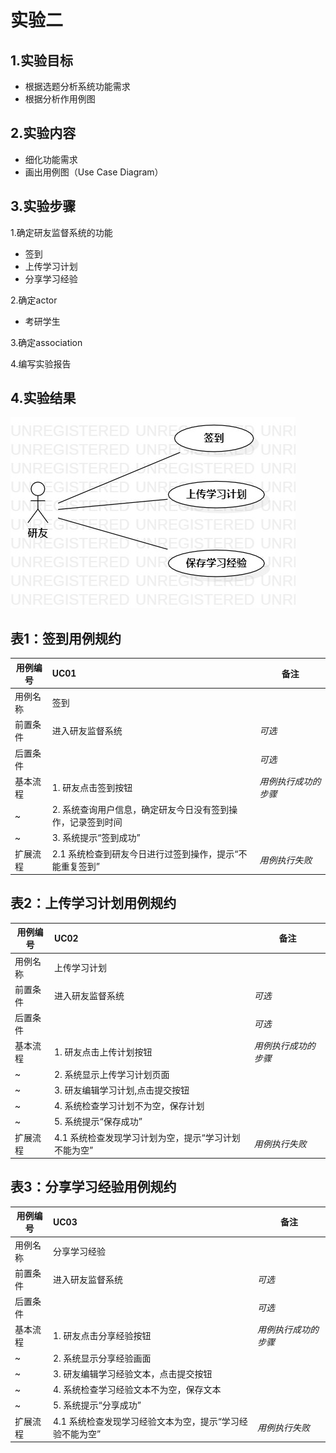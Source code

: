 # 实验二

## 1.实验目标

- 根据选题分析系统功能需求
- 根据分析作用例图

## 2.实验内容

- 细化功能需求 
- 画出用例图（Use Case Diagram）

## 3.实验步骤

1.确定研友监督系统的功能

- 签到
- 上传学习计划
- 分享学习经验


2.确定actor

- 考研学生

3.确定association

4.编写实验报告


## 4.实验结果

![用例图](./Lab02_UseCaseDiagram.jpg)

## 表1：签到用例规约  

用例编号  | UC01 | 备注  
-|:-|-  
用例名称  | 签到  |   
前置条件  |  进入研友监督系统  | *可选*   
后置条件  |      | *可选*   
基本流程  | 1. 研友点击签到按钮  |*用例执行成功的步骤*    
~| 2. 系统查询用户信息，确定研友今日没有签到操作，记录签到时间  |  
~| 3. 系统提示“签到成功”  |  
扩展流程  | 2.1 系统检查到研友今日进行过签到操作，提示“不能重复签到”   |*用例执行失败*  

## 表2：上传学习计划用例规约  

用例编号  | UC02 | 备注  
-|:-|-  
用例名称  | 上传学习计划  |   
前置条件  |  进入研友监督系统    | *可选*   
后置条件  |      | *可选*   
基本流程  | 1. 研友点击上传计划按钮  |*用例执行成功的步骤*    
~| 2. 系统显示上传学习计划页面  |   
~| 3. 研友编辑学习计划,点击提交按钮  |   
~| 4. 系统检查学习计划不为空，保存计划 |  
~| 5. 系统提示“保存成功”   |  
扩展流程  | 4.1 系统检查发现学习计划为空，提示“学习计划不能为空”   |*用例执行失败*    

## 表3：分享学习经验用例规约  

用例编号  | UC03 | 备注  
-|:-|-  
用例名称  | 分享学习经验  |   
前置条件  |   进入研友监督系统   | *可选*   
后置条件  |      | *可选*   
基本流程  | 1. 研友点击分享经验按钮  |*用例执行成功的步骤*    
~| 2. 系统显示分享经验画面  |   
~| 3. 研友编辑学习经验文本，点击提交按钮  |   
~| 4. 系统检查学习经验文本不为空，保存文本  |
~| 5. 系统提示“分享成功” |
扩展流程  | 4.1 系统检查发现学习经验文本为空，提示“学习经验不能为空”   |*用例执行失败*    
